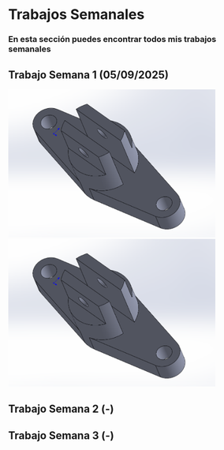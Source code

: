 # **Trabajos Semanales**

### **En esta sección puedes encontrar todos mis trabajos semanales**

## **Trabajo Semana 1 (05/09/2025)**

<img src="./recursos/imgs/proyecto_sem1_1.png" alt="proyectosem1" width="420">

<img src="./recursos/imgs/proyecto_sem1_1.png" alt="Diagrama del sistema" width="420">

## **Trabajo Semana 2 (-)**

## **Trabajo Semana 3 (-)**
